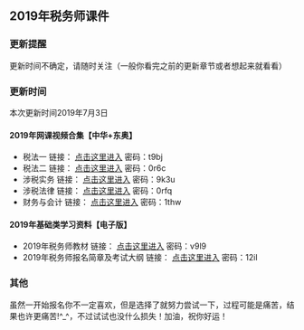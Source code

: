 ## 2019年税务师课件
### 更新提醒
更新时间不确定，请随时关注（一般你看完之前的更新章节或者想起来就看看）

### 更新时间
本次更新时间2019年7月3日

#### 2019年网课视频合集【中华+东奥】
- 税法一     	链接： [点击这里进入](https://pan.baidu.com/s/10pwoQepsNKQ6efTWHsrnwg "点击呀你") 密码：t9bj
- 税法二	      链接： [点击这里进入](https://pan.baidu.com/s/1lSJRZpEinAhIRQFhBz627Q "点击呀你") 密码：0r6c
- 涉税实务 	   链接： [点击这里进入](https://pan.baidu.com/s/1ED0EWEXVkQcGmz0JlMcf8w "点击呀你") 密码：9k3u
- 涉税法律	   链接： [点击这里进入](https://pan.baidu.com/s/1XwCMUalbiMHgxaFySZhX5w "点击呀你") 密码：0rfq
- 财务与会计	  链接： [点击这里进入](https://pan.baidu.com/s/1EQa3N6MNEB_JBTU1aYtCHg "点击呀你") 密码：1thw

#### 2019年基础类学习资料【电子版】
- 2019年税务师教材   链接： [点击这里进入](https://pan.baidu.com/s/1bHk7oWMcDWiFNRHcd3Ep3A "点击呀你") 密码：v9l9
- 2019年税务师报名简章及考试大纲   链接： [点击这里进入](https://pan.baidu.com/s/16iM8d3cWCWJcmcJgoyk0qw "点击呀你") 密码：12il 
### 其他
虽然一开始报名你不一定喜欢，但是选择了就努力尝试一下，过程可能是痛苦，结果也许更痛苦!^_^，不过试试也没什么损失！加油，祝你好运！


